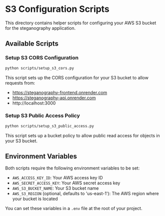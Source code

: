 # S3 Configuration Scripts

This directory contains helper scripts for configuring your AWS S3 bucket for the steganography application.

## Available Scripts

### Setup S3 CORS Configuration

```bash
python scripts/setup_s3_cors.py
```

This script sets up the CORS configuration for your S3 bucket to allow requests from:
- https://steganography-frontend.onrender.com
- https://steganography-api.onrender.com
- http://localhost:3000

### Setup S3 Public Access Policy

```bash
python scripts/setup_s3_public_access.py
```

This script sets up a bucket policy to allow public read access for objects in your S3 bucket.

## Environment Variables

Both scripts require the following environment variables to be set:
- `AWS_ACCESS_KEY_ID`: Your AWS access key ID
- `AWS_SECRET_ACCESS_KEY`: Your AWS secret access key  
- `AWS_S3_BUCKET_NAME`: Your S3 bucket name
- `AWS_S3_REGION` (optional, defaults to 'us-east-1'): The AWS region where your bucket is located

You can set these variables in a `.env` file at the root of your project.
